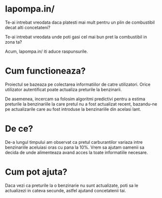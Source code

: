 # lapompa.in/

Te-ai intrebat vreodata daca platesti mai mult pentru un plin de combustibil decat alti concetateni?

Te-ai intrebat vreodata unde poti gasi cel mai bun pret la combustibil in zona ta?

Acum, lapompa.in/ iti aduce raspunsurile.

# Cum functioneaza?

Proiectul se bazeaza pe colectarea informatiilor de catre utilizatori. Orice utilizator autentificat poate actualiza preturile la benzinarii.

De asemenea, incercam sa folosim algoritmi predictivi pentru a estima preturile la benzinariile la care pretul nu a fost actualizat recent, bazandu-ne pe actualizarile care au fost introduse la benzinariile din acelasi lant.

# De ce?

De-a lungul timpului am observat ca pretul carburantilor variaza intre benzinariile aceluiasi oras cu pana la 10%. Vrem sa ajutam oamenii sa decida de unde alimenteaza avand acces la toate informatiile necesare.

# Cum pot ajuta?

Daca vezi ca preturile la o benzinarie nu sunt actualizate, poti sa le actualizezi in cateva secunde, astfel ajutand concetatenii tai.
